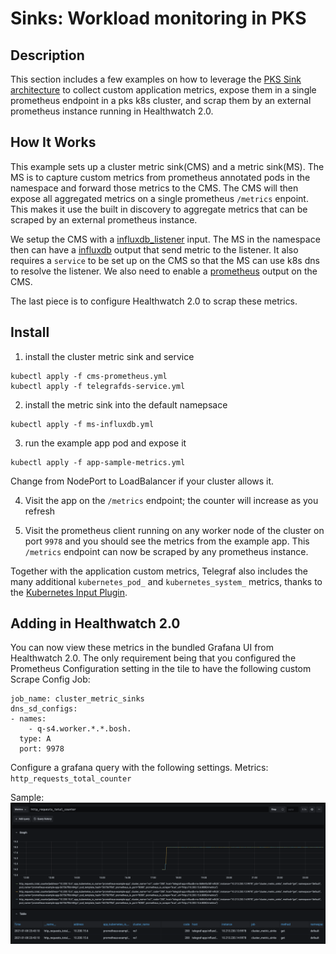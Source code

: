 # Sinks: Workload monitoring in PKS

## Description
This section includes a few examples on how to leverage the [PKS Sink architecture](https://docs.pivotal.io/tkgi/1-9/sink-architecture.html) to collect custom application metrics, expose them in a single prometheus endpoint in a pks k8s cluster, and scrap them by an external prometheus instance running in Healthwatch 2.0.

## How It Works
This example sets up a cluster metric sink(CMS) and a metric sink(MS). The MS is to capture custom metrics from prometheus annotated pods in the namespace and forward those metrics to the CMS. The CMS will then expose all aggregated metrics on a single prometheus `/metrics` enpoint.
This makes it use the built in discovery to aggregate metrics that can be scraped by an external prometheus instance.

We setup the CMS with a [influxdb_listener](https://github.com/influxdata/telegraf/tree/master/plugins/inputs/influxdb_listener) input. The MS in the namespace then can have a [influxdb](https://github.com/influxdata/telegraf/tree/master/plugins/outputs/influxdb) output that send metric to the listener. It also requires a `service` to be set up on the CMS so that the MS can use k8s dns to resolve the listener. We also need to enable a [prometheus](https://github.com/influxdata/telegraf/tree/master/plugins/outputs/prometheus_client) output on the CMS.

The last piece is to configure Healthwatch 2.0 to scrap these metrics.

## Install

1. install the cluster metric sink and service

```
kubectl apply -f cms-prometheus.yml
kubectl apply -f telegrafds-service.yml
```

2. install the metric sink into the default namepsace

```
kubectl apply -f ms-influxdb.yml
```

3. run the example app pod and expose it

```
kubectl apply -f app-sample-metrics.yml
```

Change from NodePort to LoadBalancer if your cluster allows it.

4. Visit the app on the `/metrics` endpoint; the counter will increase as you refresh

5. Visit the prometheus client running on any worker node of the cluster on port `9978` and you should see the metrics from the example app. This `/metrics` endpoint can now be scraped by any prometheus instance.

Together with the application custom metrics, Telegraf also includes the many additional `kubernetes_pod_` and `kubernetes_system_` metrics, thanks to the [Kubernetes Input Plugin](https://github.com/influxdata/telegraf/tree/1.13.2/plugins/inputs/kubernetes).

## Adding in Healthwatch 2.0

You can now view these metrics in the bundled Grafana UI from Healthwatch 2.0. The only requirement being that you configured the Prometheus Configuration setting in the tile to have the following custom Scrape Config Job:

```
job_name: cluster_metric_sinks
dns_sd_configs:
- names:
    - q-s4.worker.*.*.bosh.
  type: A
  port: 9978
```

Configure a grafana query with the following settings.
Metrics: `http_requests_total_counter`

Sample:
![grafana](./Grafana.png)
